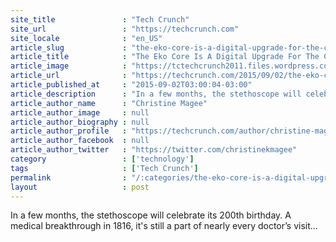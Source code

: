 ```yaml
---
site_title               : "Tech Crunch"
site_url                 : "https://techcrunch.com"
site_locale              : "en_US"
article_slug             : "the-eko-core-is-a-digital-upgrade-for-the-centuries-old-stethoscope"
article_title            : "The Eko Core Is A Digital Upgrade For The Centuries-Old Stethoscope"
article_image            : "https://tctechcrunch2011.files.wordpress.com/2015/09/screen-shot-2015-09-01-at-6-47-47-pm.png?w=639&h=400&crop=1"
article_url              : "https://techcrunch.com/2015/09/02/the-eko-core-is-a-digital-upgrade-for-the-centuries-old-stethoscope/"
article_published_at     : "2015-09-02T03:00:04-03:00"
article_description      : "In a few months, the stethoscope will celebrate its 200th birthday. A medical breakthrough in 1816, it's still a part of nearly every doctor’s visit..."
article_author_name      : "Christine Magee"
article_author_image     : null
article_author_biography : null
article_author_profile   : "https://techcrunch.com/author/christine-magee/"
article_author_facebook  : null
article_author_twitter   : "https://twitter.com/christinekmagee"
category                 : ['technology']
tags                     : ['Tech Crunch']
permalink                : "/:categories/the-eko-core-is-a-digital-upgrade-for-the-centuries-old-stethoscope/"
layout                   : post
---
```


In a few months, the stethoscope will celebrate its 200th birthday. A medical breakthrough in 1816, it's still a part of nearly every doctor’s visit...
